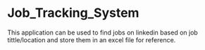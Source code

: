 # Job_Tracking_System
This application can be used to find jobs on linkedin based on job tittle/location and store them in an excel file for reference. 
